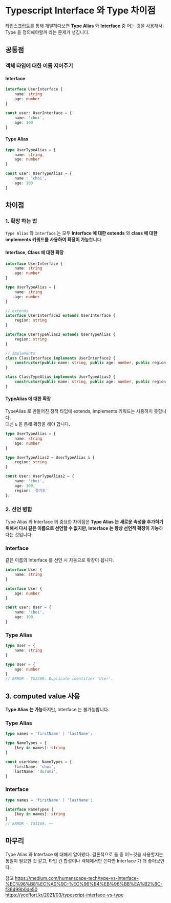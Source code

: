 # Typescript Interface 와 Type 차이점
타입스크립트를 통해 개발하다보면 **Type Alias** 와 **Interface** 중 어는 것을 사용해서 Type 을 정의해야할까 라는 문제가 생깁니다.

## 공통점
### 객체 타입에 대한 이름 지어주기

#### Interface
```typescript
interface UserInterface {
    name: string
    age: number 
}

const user: UserInterface = {
    name: 'choi',
    age: 100
}
```

#### Type Alias
```typescript
type UserTypeAlias = {
    name: string,
    age: number
}

const user: UserTypeAlias = {
    name : 'choi',
    age: 100
}
```

## 차이점
### 1. 확장 하는 법
```Type Alias``` 와 ```Interface``` 는 모두 **Interface 에 대한 extends** 와 **class 에 대한 implements 키워드를 사용하여 확장이 가능**합니다.

#### Interface, Class 에 대한 확장
```typescript
interface UserInterface {
    name: string
    age: number
}

type UserTypeAlias = {
    name: string
    age: number
}

// extends 
interface UserInterface2 extends UserInterface {
    region: string
}

interface UserTypeAlias2 extends UserTypeAlias {
    region: string
}

// implements
class ClassInterface implements UserInterface2 {
    constructor(public name: string, public age: number, public region: string) {}
}

class ClassTypeAlias implements UserTypeAlias2 {
    constructor(public name: string, public age: number, public region: string) {}
}
```

#### TypeAlias 에 대한 확장
TypeAlias 로 만들어진 정적 타입에 extends, implements 키워드는 사용하지 못합니다.    
대신 ```&``` 을 통해 확장을 해야 합니다.

```typescript
type UserTypeAlias = {
    name: string
    age: number
}

type UserTypeAlias2 = UserTypeAlias & {
    region: string
}

const User: UserTypeAlias2 = {
    name: 'choi',
    age: 100,
    region: '경기도'
};
```

### 2. 선언 병합
Type Alias 와 Interface 의 중요한 차이점은 **Type Alias 는 새로운 속성을 추가하기 위해서 다시 같은 이름으로 선언할 수 없지만, Interface 는 항상 선언적 확장이 가능**하다는 것입니다.

### Interface
같은 이름의 Interface 를 선언 시 자동으로 확장이 됩니다.
```typescript
interface User {
    name: string
}

interface User {
    age: number
}

const user: User = {
    name: 'choi',
    age: 100,
}
```

### Type Alias
```typescript
type User = {
    name: string
}

type User = {
    age: number
}
// ERROR - TS2300: Duplicate identifier 'User'.
```

## 3. computed value 사용
**Type Alias 는 가능**하지만, Interface 는 불가능합니다.
### Type Alias
```typescript
type names = 'firstName' | 'lastName';

type NameTypes = {
    [key in names]: string
}

const userName: NameTypes = {
    firstName: 'choi',
    lastName: 'durumi',
}
```

### Interface
```typescript
type names = 'firstName' | 'lastName';

interface NameTypes {
    [key in names]: string
}
// ERROR - TS1169: ~~
```

## 마무리
Type Alias 와 Interface 에 대해서 알아봤다. 
결론적으로 둘 중 어느것을 사용할지는 통일이 필요한 것 같고, 타입 간 합성이나 객체에서만 쓴다면 Interface 가 더 좋아보인다.


참고
https://medium.com/humanscape-tech/type-vs-interface-%EC%96%B8%EC%A0%9C-%EC%96%B4%EB%96%BB%EA%B2%8C-f36499b0de50    
https://yceffort.kr/2021/03/typescript-interface-vs-type